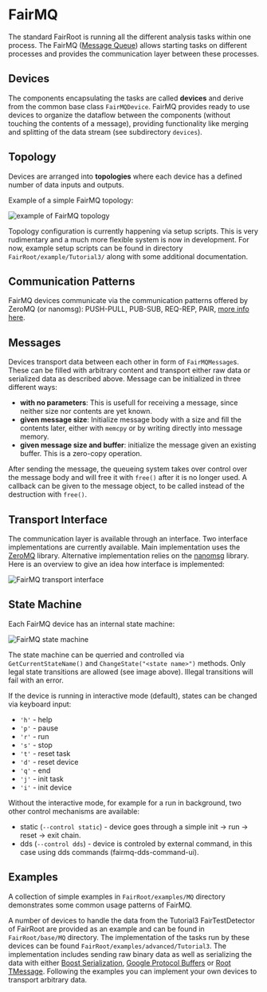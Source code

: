 # FairMQ

The standard FairRoot is running all the different analysis tasks within one process. The FairMQ ([Message Queue](http://en.wikipedia.org/wiki/Message_queue)) allows starting tasks on different processes and provides the communication layer between these processes.

## Devices

The components encapsulating the tasks are called **devices** and derive from the common base class `FairMQDevice`. FairMQ provides ready to use devices to organize the dataflow between the components (without touching the contents of a message), providing functionality like merging and splitting of the data stream (see subdirectory `devices`).

## Topology

Devices are arranged into **topologies** where each device has a defined number of data inputs and outputs.

Example of a simple FairMQ topology:

![example of FairMQ topology](../docs/images/fairmq-example-topology.png?raw=true "Example of possible FairMQ topology")

Topology configuration is currently happening via setup scripts. This is very rudimentary and a much more flexible system is now in development. For now, example setup scripts can be found in directory `FairRoot/example/Tutorial3/` along with some additional documentation.

## Communication Patterns

FairMQ devices communicate via the communication patterns offered by ZeroMQ (or nanomsg): PUSH-PULL, PUB-SUB, REQ-REP, PAIR, [more info here](http://api.zeromq.org/4-0:zmq-socket).

## Messages

Devices transport data between each other in form of `FairMQMessage`s. These can be filled with arbitrary content and transport either raw data or serialized data as described above. Message can be initialized in three different ways:
 - **with no parameters**: This is usefull for receiving a message, since neither size nor contents are yet known.
 - **given message size**: Initialize message body with a size and fill the contents later, either with `memcpy` or by writing directly into message memory.
 - **given message size and buffer**: initialize the message given an existing buffer. This is a zero-copy operation.

After sending the message, the queueing system takes over control over the message body and will free it with `free()` after it is no longer used. A callback can be given to the message object, to be called instead of the destruction with `free()`.

## Transport Interface

The communication layer is available through an interface. Two interface implementations are currently available. Main implementation uses the [ZeroMQ](http://zeromq.org) library. Alternative implementation relies on the [nanomsg](http://nanomsg.org) library. Here is an overview to give an idea how interface is implemented:

![FairMQ transport interface](../docs/images/fairmq-transport-interface.png?raw=true "FairMQ transport interface")

## State Machine

Each FairMQ device has an internal state machine:

![FairMQ state machine](../docs/images/fairmq-states.png?raw=true "FairMQ state machine")

The state machine can be querried and controlled via `GetCurrentStateName()` and `ChangeState("<state name>")` methods. Only legal state transitions are allowed (see image above). Illegal transitions will fail with an error.

If the device is running in interactive mode (default), states can be changed via keyboard input:

 - `'h'` - help
 - `'p'` - pause
 - `'r'` - run
 - `'s'` - stop
 - `'t'` - reset task
 - `'d'` - reset device
 - `'q'` - end
 - `'j'` - init task
 - `'i'` - init device

Without the interactive mode, for example for a run in background, two other control mechanisms are available:

 - static (`--control static`) - device goes through a simple init -> run -> reset -> exit chain.
 - dds (`--control dds`) - device is controled by external command, in this case using dds commands (fairmq-dds-command-ui).

## Examples

A collection of simple examples in `FairRoot/examples/MQ` directory demonstrates some common usage patterns of FairMQ.

A number of devices to handle the data from the Tutorial3 FairTestDetector of FairRoot are provided as an example and can be found in `FairRoot/base/MQ` directory. The implementation of the tasks run by these devices can be found `FairRoot/examples/advanced/Tutorial3`. The implementation includes sending raw binary data as well as serializing the data with either [Boost Serialization](http://www.boost.org/doc/libs/release/libs/serialization/), [Google Protocol Buffers](https://developers.google.com/protocol-buffers/) or [Root TMessage](http://root.cern.ch/root/html/TMessage.html). Following the examples you can implement your own devices to transport arbitrary data.
